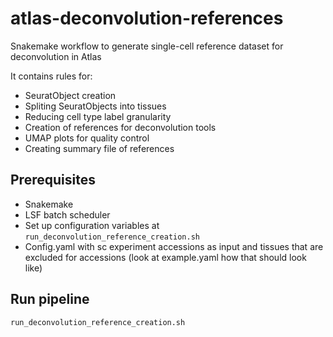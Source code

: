 # atlas-deconvolution-references
Snakemake workflow to generate single-cell reference dataset for deconvolution in Atlas

It contains rules for:
- SeuratObject creation
- Spliting SeuratObjects into tissues
- Reducing cell type label granularity
- Creation of references for deconvolution tools
- UMAP plots for quality control
- Creating summary file of references 

## Prerequisites

 * Snakemake
 * LSF batch scheduler
 * Set up configuration variables at `run_deconvolution_reference_creation.sh`
 * Config.yaml with sc experiment accessions as input and tissues that are excluded for accessions (look at example.yaml how that should look like)


## Run pipeline

```
run_deconvolution_reference_creation.sh
```
